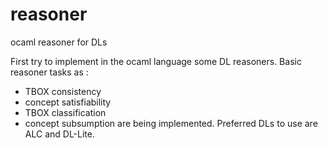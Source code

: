 # reasoner
ocaml reasoner for DLs


First try to implement in the ocaml language some DL reasoners.
Basic reasoner tasks as :
  - TBOX consistency
  - concept satisfiability
  - TBOX classification
  - concept subsumption
are being implemented.
Preferred DLs to use are ALC and DL-Lite.
